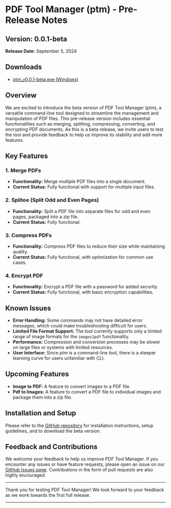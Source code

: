 # PDF Tool Manager (ptm) - Pre-Release Notes

## Version: 0.0.1-beta  
**Release Date:** September 5, 2024

## Downloads

- [ptm_v0.0.1-beta.exe (Windows)](https://github.com/venkatmidhunmareedu/pdf-tool-manager/releases/download/v0.0.1/ptm.exe)


## Overview

We are excited to introduce the beta version of PDF Tool Manager (ptm), a versatile command-line tool designed to streamline the management and manipulation of PDF files. This pre-release version includes essential functionalities such as merging, splitting, compressing, converting, and encrypting PDF documents. As this is a beta release, we invite users to test the tool and provide feedback to help us improve its stability and add more features.

## Key Features

### 1. Merge PDFs
- **Functionality:** Merge multiple PDF files into a single document.
- **Current Status:** Fully functional with support for multiple input files.

### 2. Splitoe (Split Odd and Even Pages)
- **Functionality:** Split a PDF file into separate files for odd and even pages, packaged into a zip file.
- **Current Status:** Fully functional.

### 3. Compress PDFs
- **Functionality:** Compress PDF files to reduce their size while maintaining quality.
- **Current Status:** Fully functional, with optimization for common use cases.

### 4. Encrypt PDF
- **Functionality:** Encrypt a PDF file with a password for added security.
- **Current Status:** Fully functional, with basic encryption capabilities.

## Known Issues

- **Error Handling:** Some commands may not have detailed error messages, which could make troubleshooting difficult for users.
- **Limited File Format Support:** The tool currently supports only a limited range of image formats for the `images2pdf` functionality.
- **Performance:** Compression and conversion processes may be slower on large files or systems with limited resources.
- **User Interface:** Since ptm is a command-line tool, there is a steeper learning curve for users unfamiliar with CLI.

## Upcoming Features

- **Image to PDF:** A feature to convert images to a PDF file.
- **Pdf to Images:** A feature to convert a PDF file to individual images and package them into a zip file.

## Installation and Setup

Please refer to the [GitHub repository](https://github.com/venkatmidhunmareedu/pdf-tool-manager) for installation instructions, setup guidelines, and to download the beta version.

## Feedback and Contributions

We welcome your feedback to help us improve PDF Tool Manager. If you encounter any issues or have feature requests, please open an issue on our [GitHub Issues page](https://github.com/venkatmidhunmareedu/pdf-tool-manager/issues). Contributions in the form of pull requests are also highly encouraged.

---

Thank you for testing PDF Tool Manager! We look forward to your feedback as we work towards the first full release.

---